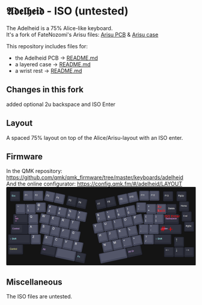 # 𝕬𝖉𝖊𝖑𝖍𝖊𝖎𝖉 - ISO (untested)

The Adelheid is a 75% Alice-like keyboard.  
It's a fork of FateNozomi's Arisu files: [Arisu PCB](https://github.com/FateNozomi/arisu-pcb) &amp; [Arisu case](https://github.com/FateNozomi/arisu-case)

This repository includes files for:

- the Adelheid PCB &rarr; [README.md](./pcb/README.md)
- a layered case &rarr; [README.md](./case/README.md)
- a wrist rest &rarr; [README.md](./wrist-rest/README.md)

## Changes in this fork

added optional 2u backspace and ISO Enter

## Layout

A spaced 75% layout on top of the Alice/Arisu-layout with an ISO enter.

## Firmware

In the QMK repository: <https://github.com/qmk/qmk_firmware/tree/master/keyboards/adelheid>  
And the online configurator: https://config.qmk.fm/#/adelheid/LAYOUT
![iso keys](firmware-iso.png)

## Miscellaneous

The ISO files are untested.
